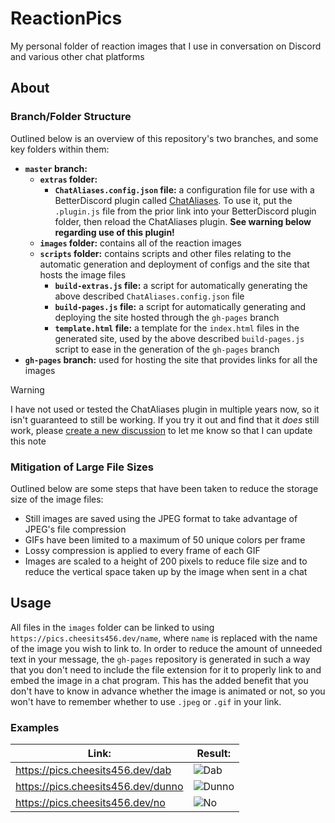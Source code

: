 # ReactionPics

My personal folder of reaction images that I use in conversation on Discord and various other chat platforms

## About

### Branch/Folder Structure

Outlined below is an overview of this repository's two branches, and some key folders within them:

- **`master` branch:**
  - **`extras` folder:**
    - **`ChatAliases.config.json` file:** a configuration file for use with a BetterDiscord plugin called [ChatAliases](https://github.com/mwittrien/BetterDiscordAddons/tree/master/Plugins/ChatAliases). To use it, put the `.plugin.js` file from the prior link into your BetterDiscord plugin folder, then reload the ChatAliases plugin. **See warning below regarding use of this plugin!**
  - **`images` folder:** contains all of the reaction images
  - **`scripts` folder:** contains scripts and other files relating to the automatic generation and deployment of configs and the site that hosts the image files
    - **`build-extras.js` file:** a script for automatically generating the above described `ChatAliases.config.json` file
    - **`build-pages.js` file:** a script for automatically generating and deploying the site hosted through the `gh-pages` branch
    - **`template.html` file:** a template for the `index.html` files in the generated site, used by the above described `build-pages.js` script to ease in the generation of the `gh-pages` branch
- **`gh-pages` branch:** used for hosting the site that provides links for all the images

> [!WARNING]
> I have not used or tested the ChatAliases plugin in multiple years now, so it isn't guaranteed to still be working. If you try it out and find that it _does_ still work, please [create a new discussion](https://github.com/cheesits456/ReactionPics/discussions/new?category=general) to let me know so that I can update this note

### Mitigation of Large File Sizes

Outlined below are some steps that have been taken to reduce the storage size of the image files:

- Still images are saved using the JPEG format to take advantage of JPEG's file compression
- GIFs have been limited to a maximum of 50 unique colors per frame
- Lossy compression is applied to every frame of each GIF
- Images are scaled to a height of 200 pixels to reduce file size and to reduce the vertical space taken up by the image when sent in a chat

## Usage

All files in the `images` folder can be linked to using `https://pics.cheesits456.dev/name`, where `name` is replaced with the name of the image you wish to link to. In order to reduce the amount of unneeded text in your message, the `gh-pages` repository is generated in such a way that you don't need to include the file extension for it to properly link to and embed the image in a chat program. This has the added benefit that you don't have to know in advance whether the image is animated or not, so you won't have to remember whether to use `.jpeg` or `.gif` in your link.

### Examples

| Link:                                | Result:                                                |
| ------------------------------------ | ------------------------------------------------------ |
| <https://pics.cheesits456.dev/dab>   | ![Dab](https://pics.cheesits456.dev/dab/dab.jpeg)      |
| <https://pics.cheesits456.dev/dunno> | ![Dunno](https://pics.cheesits456.dev/dunno/dunno.gif) |
| <https://pics.cheesits456.dev/no>    | ![No](https://pics.cheesits456.dev/no/no.jpeg)         |

